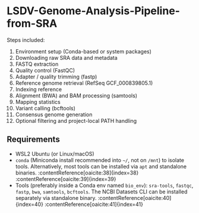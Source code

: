 # LSDV-Genome-Analysis-Pipeline-from-SRA
Steps included:
1. Environment setup (Conda-based or system packages)
2. Downloading raw SRA data and metadata
3. FASTQ extraction
4. Quality control (FastQC)
5. Adapter / quality trimming (fastp)
6. Reference genome retrieval (RefSeq GCF_000839805.1)
7. Indexing reference
8. Alignment (BWA) and BAM processing (samtools)
9. Mapping statistics
10. Variant calling (bcftools)
11. Consensus genome generation
12. Optional filtering and project-local PATH handling

## Requirements

- WSL2 Ubuntu (or Linux/macOS)
- `conda` (Miniconda install recommended into `~/`, not on `/mnt`) to isolate tools. Alternatively, most tools can be installed via `apt` and standalone binaries. :contentReference[oaicite:38]{index=38} :contentReference[oaicite:39]{index=39}  
- Tools (preferably inside a Conda env named `bio_env`): `sra-tools`, `fastqc`, `fastp`, `bwa`, `samtools`, `bcftools`. The NCBI Datasets CLI can be installed separately via standalone binary. :contentReference[oaicite:40]{index=40} :contentReference[oaicite:41]{index=41}
